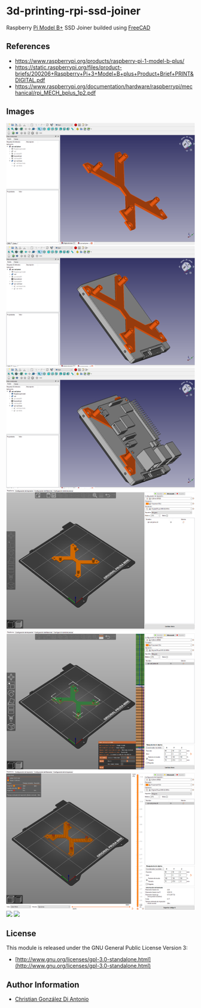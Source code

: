 # 3d-printing-rpi-ssd-joiner

Raspberry [Pi Model B+](https://www.raspberrypi.org/products/raspberry-pi-1-model-b-plus/) SSD Joiner builded using [FreeCAD](https://www.freecadweb.org/)

## References

* https://www.raspberrypi.org/products/raspberry-pi-1-model-b-plus/
* https://static.raspberrypi.org/files/product-briefs/200206+Raspberry+Pi+3+Model+B+plus+Product+Brief+PRINT&DIGITAL.pdf
* https://www.raspberrypi.org/documentation/hardware/raspberrypi/mechanical/rpi_MECH_bplus_1p2.pdf

## Images

![](images/freecad-1.png)
![](images/freecad-2.png)
![](images/freecad-3.png)
![](images/prusaslicer-1.png)
![](images/prusaslicer-2.png)
![](images/prusaslicer-3.png)
![](images/prusa-mini-1.png)
![](images/builded-1.png)

## License

This module is released under the GNU General Public License Version 3:

* [http://www.gnu.org/licenses/gpl-3.0-standalone.html](http://www.gnu.org/licenses/gpl-3.0-standalone.html)

## Author Information

* [Christian González Di Antonio](https://github.com/christiangda)
